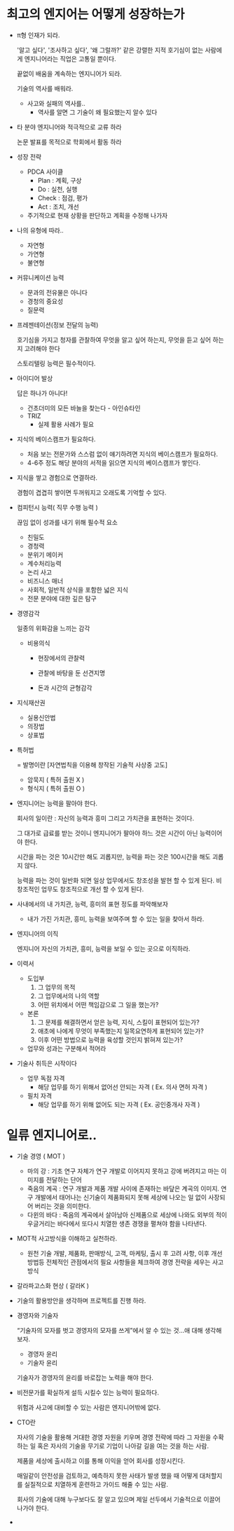# 최고의 엔지어는 어떻게 성장하는가

- π형 인재가 되라.

    '알고 싶다', '조사하고 싶다', '왜 그럴까?' 같은 강렬한 지적 호기심이 없는 사람에게 엔지니어라는 직업은 고통일 뿐이다.

    끝없이 배움을 계속하는 엔지니어가 되라.

    기술의 역사를 배워라.

    - 사고와 실패의 역사를..
        - 역사를 알면 그 기술이 왜 필요했는지 알수 있다
- 타 분야 엔지니어와 적극적으로 교류 하라

    논문 발표를 목적으로 학회에서 활동 하라

- 성장 전략
    - PDCA 사이클
        - Plan : 계획, 구상
        - Do : 실천, 실행
        - Check : 점검, 평가
        - Act : 조치, 개선
    - 주기적으로 현재 상황을 판단하고 계획을 수정해 나가자
- 나의 유형에 따라..
    - 자연형
    - 가연형
    - 불연형
- 커뮤니케이션 능력
    - 문과의 전유물은 아니다
    - 경청의 중요성
    - 질문력
- 프레젠테이션(정보 전달의 능력)

    호기심을 가지고 청자를 관찰하여 무엇을 알고 싶어 하는지, 무엇을 듣고 싶어 하는지 고려해야 한다

    스토리텔링 능력은 필수적이다.

- 아이디어 발상

    답은 하나가 아니다!

    - 건초더미의 모든 바늘을 찾는다 - 아인슈타인
    - TRIZ
        - 실제 활용 사례가 필요
- 지식의 베이스캠프가 필요하다.
    - 처음 보는 전문가와 스스럼 없이 얘기하려면 지식의 베이스캠프가 필요하다.
    - 4-6주 정도 해당 분야의 서적을 읽으면 지식의 베이스캠프가 쌓인다.
- 지식을 쌓고 경험으로 연결하라.

    경험이 겹겹히 쌓이면 두꺼워지고 오래도록 기억할 수 있다.

- 컴피턴시 능력( 직무 수행 능력 )

    끊임 없이 성과를 내기 위해 필수적 요소

    - 친밀도
    - 경청력
    - 분위기 메이커
    - 계수처리능력
    - 논리 사고
    - 비즈니스 매너
    - 사회적, 일반적 상식을 포함한 넓은 지식
    - 전문 분야에 대한 깊은 탐구

- 경영감각

    일종의 위화감을 느끼는 감각

    - 비용의식

        +  현장에서의 관찰력

        +  관찰에 바탕을 둔 선견지명

        +  돈과 시간의 균형감각

- 지식재산권
    - 실용신안법
    - 의장법
    - 상표법
- 특허법

    = 발명이란 [자연법칙을 이용해 창작된 기술적 사상중 고도]

    - 암묵지 ( 특허 출원 X )
    - 형식지 ( 특허 출원 O )
- 엔지니어는 능력을 팔아야 한다.

    회사의 일이란 : 자신의 능력과 흥미 그리고 가치관을 표현하는 것이다.

    그 대가로 급료를 받는 것이니 엔지니어가 팔아야 하느 것은 시간이 아닌 능력이어야 한다.

    시간을 파는 것은 10시간만 해도 괴롭지만, 능력을 파는 것은 100시간을 해도 괴롭지 않다.

    능력을 파는 것이 일반화 되면 일상 업무에서도 창조성을 발현 할 수 있게 된다. 비창조적인 업무도 창조적으로 개선 할 수 있게 된다.

- 사내에서의 내 가치관, 능력, 흥미의 표현 정도를 파악해보자
    - 내가 가진 가치관, 흥미, 능력을 보여주며 할 수 있는 일을 찾아서 하라.
- 엔지니어의 이직

    엔지니어 자신의 가치관, 흥미, 능력을 보일 수 있는 곳으로 이직하라.

- 이력서
    - 도입부
        1. 그 업무의 목적
        2. 그 업무에서의 나의 역할
        3. 어떤 위치에서 어떤 책임감으로 그 일을 했는가?
    - 본론
        1. 그 문제를 해결하면서 얻은 능력, 지식, 스킬이 표현되어 있는가?
        2. 애초에 나에게 무엇이 부족했는지 일목요연하게 표현되어 있는가?
        3. 이후 어떤 방법으로 능력을 육성할 것인지 밝혀져 있는가?
    - 업무와 성과는 구분해서 적어라
- 기술사 취득은 시작이다
    - 업무 독점 자격
        - 해당 업무를 하기 위해서 없어선 안되는 자격 ( Ex. 의사 면허 자격 )
    - 필치 자격
        - 해당 업무를 하기 위해 없어도 되는 자격 ( Ex. 공인중개사 자격 )

# 일류 엔지니어로..

- 기술 경영 ( MOT )
    - 마의 강 : 기초 연구 자체가 연구 개발로 이어지지 못하고 강에 버려지고 마는 이미지를 전달하는 단어
    - 죽음의 계곡 : 연구 개발과 제품 개발 사이에 존재하는 바닾은 계곡의 이미지. 연구 개발에서 태어나는 신기술이 제품화되지 못해 세상에 나오는 일 없이 사장되어 버리는 것을 의미한다.
    - 다윈의 바다 : 죽음의 계곡에서 살아남아 신제품으로 세상에 나와도 외부의 적이 우글거리는 바다에서 또다시 치열한 생존 경쟁을 펼쳐야 함을 나타낸다.
- MOT적 사고방식을 이해하고 실천하라.
    - 원천 기술 개발, 제품화, 판매방식, 고객, 마케팅, 출시 후 고려 사항, 이후 개선 방법등 전체적인 관점에서의 필요 사항들을 체크하여 경영 전략을 세우는 사고 방식
- 갈라파고스화 현상 ( 갈라K )
- 기술의 활용방안을 생각하며 프로젝트를 진행 하라.
- 경영자와 기술자

    “기술자의 모자를 벗고 경영자의 모자를 쓰게”에서 알 수 있는 것...애 대해 생각해 보자.

    - 경영자 윤리
    - 기술자 윤리

    기술자가 경영자의 윤리를 바로잡는 노력을 해야 한다.

- 비전문가를 확실하게 설득 시킬수 있는 능력이 필요하다.

    위험과 사고에 대비할 수 있는 사람은 엔지니어밖에 없다.

- CTO란

    자사의 기술을 활용해 거대한 경영 자원을 키우며 경영 전략에 따라 그 자원을 수확하는 일 혹은 자사의 기술을 무기로 기업이 나아갈 길을 여는 것을 하는 사람.

    제품을 세상에 출시하고 이를 통해 이익을 얻어 회사를 성장시킨다.

    매일같이 안전성을 검토하고, 예측하지 못한 사태가 발생 했을 때 어떻게 대처할지를 실질적으로 치열하게 훈련하고 가이드 해줄 수 있는 사람.

    회사의 기술에 대해 누구보다도 잘 알고 있으며 제일 선두에서 기술적으로 이끌어 나가야 한다.

-

